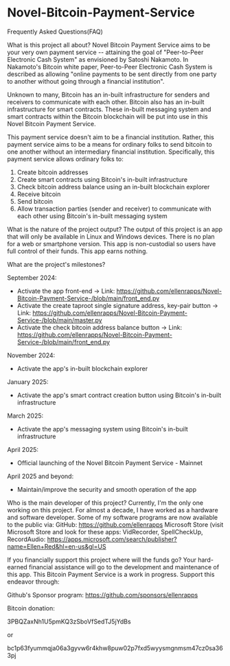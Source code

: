 # Novel-Bitcoin-Payment-Service

Frequently Asked Questions(FAQ)

What is this project all about?
Novel Bitcoin Payment Service aims to be your very own payment service -- attaining the goal of "Peer-to-Peer Electronic Cash System" as envisioned by Satoshi Nakamoto. In Nakamoto's Bitcoin white paper, Peer-to-Peer Electronic Cash System is described as allowing "online payments to be sent directly from one party to another without going through a financial institution".

Unknown to many, Bitcoin has an in-built infrastructure for senders and receivers to communicate with each other. Bitcoin also has an in-built infrastructure for smart contracts. These in-built messaging system and smart contracts within the Bitcoin blockchain will be put into use in this Novel Bitcoin Payment Service.

This payment service doesn't aim to be a financial institution. Rather, this payment service aims to be a means for ordinary folks to send bitcoin to one another without an intermediary financial institution. Specifically, this payment service allows ordinary folks to:
1. Create bitcoin addresses
2. Create smart contracts using Bitcoin's in-built infrastructure
3. Check bitcoin address balance using an in-built blockchain explorer
4. Receive bitcoin
5. Send bitcoin
6. Allow transaction parties (sender and receiver) to communicate with each other using Bitcoin's in-built messaging system


What is the nature of the project output?
The output of this project is an app that will only be available in Linux and Windows devices. There is no plan for a web or smartphone version. This app is non-custodial so users have full control of their funds. This app earns nothing.


What are the project's milestones?

September 2024:
- Activate the app front-end -> Link: https://github.com/ellenrapps/Novel-Bitcoin-Payment-Service-/blob/main/front_end.py
- Activate the create taproot single signature address, key-pair button -> Link: https://github.com/ellenrapps/Novel-Bitcoin-Payment-Service-/blob/main/master.py
- Activate the check bitcoin address balance button -> Link: https://github.com/ellenrapps/Novel-Bitcoin-Payment-Service-/blob/main/front_end.py

November 2024:
- Activate the app's in-built blockchain explorer

January 2025:
- Activate the app's smart contract creation button using Bitcoin's in-built infrastructure

March 2025:
- Activate the app's messaging system using Bitcoin's in-built infrastructure

April 2025:
- Official launching of the Novel Bitcoin Payment Service - Mainnet

April 2025 and beyond:
- Maintain/improve the security and smooth operation of the app


Who is the main developer of this project?
Currently, I'm the only one working on this project. For almost a decade, I have worked as a hardware and software developer. Some of my software programs are now available to the public via:
GitHub: https://github.com/ellenrapps
Microsoft Store (visit Microsoft Store and look for these apps: VidRecorder, SpellCheckUp, RecordAudio: https://apps.microsoft.com/search/publisher?name=Ellen+Red&hl=en-us&gl=US


If you financially support this project where will the funds go?
Your hard-earned financial assistance will go to the development and maintenance of this app. This Bitcoin Payment Service is a work in progress. Support this endeavor through:

Github's Sponsor program: https://github.com/sponsors/ellenrapps

Bitcoin donation:

3PBQZaxNh1U5pmKQ3zSboVfSedTJ5jYdBs

or

bc1p63fyummqja06a3gyvw6r4khw8puw02p7fxd5wyysmgnmsm47cz0sa363pj

